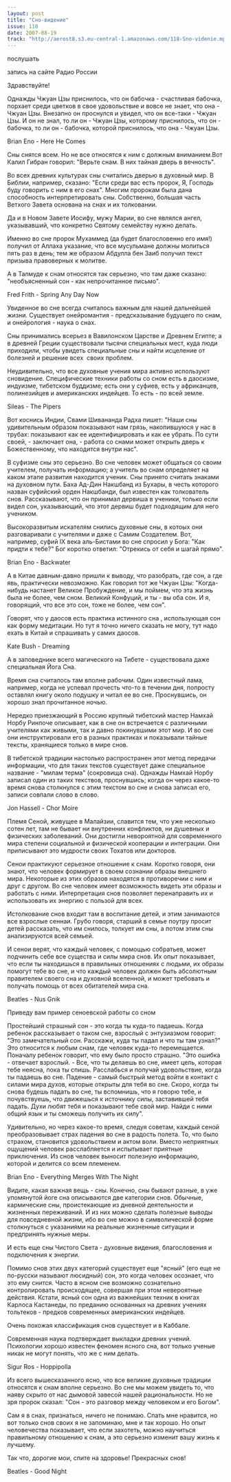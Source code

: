 ```yaml
---
layout: post
title: "Сно-видение"
issue: 118
date: 2007-08-19
track: "http://aerost8.s3.eu-central-1.amazonaws.com/118-Sno-videnie.mp3"
---
```


послушать

запись на сайте Радио России

Здравствуйте!

Однажды Чжуан Цзы приснилось, что он бабочка - счастливая бабочка, порхает среди цветков в свое удовольствие и вовсе не знает, что она - Чжуан Цзы. Внезапно он проснулся и увидел, что он все-таки - Чжуан Цзы. И он не знал, то ли он - Чжуан Цзы, которому приснилось, что он - бабочка, то ли он - бабочка, которой приснилось, что она - Чжуан Цзы.

Brian Eno - Here He Comes

Сны снятся всем. Но не все относятся к ним с должным вниманием.Вот Калил Гибран говорил: "Верьте снам. В них тайная дверь в вечность".

Во всех древних культурах сны считались дверью в духовный мир. В Библии, например, сказано: "Если среди вас есть пророк, Я, Господь буду говорить с ним в его снах". Многим пророкам была дана способность интерпретировать сны. Собственно, большая часть Ветхого Завета основана на снах и их толковании.

Да и в Новом Завете Иосифу, мужу Марии, во сне являлся ангел, указывавший, что конкретно Святому семейству нужно делать.

Именно во сне пророк Мухаммед (да будет благословенно его имя!) получил от Аллаха указание, что все мусульмане должны молиться пять раз в день; тем же образом Абдулла бен Заиб получил текст призыва правоверных к молитве.

А в Талмуде к снам относятся так серьезно, что там даже сказано: "необъясненный сон - как непрочитанное письмо".

Fred Frith - Spring Any Day Now

Увиденное во сне всегда считалось важным для нашей дальнейшей жизни. Существует онейромантия - предсказывание будущего по снам, и онейрология - наука о снах.

Сны принимались всерьез в Вавилонском Царстве и Древнем Египте; а в древней Греции существовали тысячи специальных мест, куда люди приходили, чтобы увидеть специальные сны и найти исцеление от болезней и решение всех  своих проблем.

Неудивительно, что все духовные учения мира активно используют сновидение. Специфические техники работы со сном есть в даосизме, индуизме, тибетском буддизме; есть они у суфиев, есть у африканцев, полинезийцев и американских индейцев. То есть - по всей земле.

Sileas - The Pipers

Вот коснись Индии, Свами Шивананда Радха пишет: "Наши сны удивительным образом показывают нам грязь, накопившуюся у нас в трубах: показывают как ее идентифицировать и как ее убрать. По сути своей, - заключает она, - работа со снами может открыть дверь к Божественному, что находится внутри нас".

В суфизме сны это серьезно. Во сне человек может общаться со своим учителем, получать информацию; а учитель во снам определяет на каком этапе развития находится ученик. Сны принято считать знаками на духовном пути. Баха Ад-Дин Накшбанд из Бухары, в честь которого назван суфийский орден Накшбанди, был известен как толкователь снов. Рассказывают, что он принимал дервиша в ученики, только если видел сон, указывающий, что этот дервиш будет подходящим для него учеником.

Высокоразвитым искателям снились духовные сны, в котоых они разговаривали с учителями и даже с Самим Создателем. Вот, например, суфий IX века аль-Бистами во сне спросил у Бога: "Как придти к тебе?" Бог коротко ответил: "Отрекись от себя и шагай прямо".

Brian Eno - Backwater

А в Китае давным-давно пришли к выводу, что разобрать, где сон, а где явь, практически невозможно. Как говорил тот же Чжуан Цзы: "Когда-нибудь настанет Великое Пробуждение, и мы поймем, что эта жизнь была не более, чем сном. Великий Конфуций, и ты - вы оба сон. И я, говорящий, что все это сон, тоже не более, чем сон".

Говорят, что у даосов есть практика истинного сна , использующая сон как форму медитации. Но тут я точно ничего сказать не могу, тут надо ехать в Китай и спрашивать у самих даосов.

Kate Bush - Dreaming

А в заповеднике всего магического на Тибете - существовала даже специальная Йога Сна.

Время сна считалось там вполне рабочим. Один известный лама, например, когда не успевал прочесть что-то в течении дня, попросту оставлял книгу около подушку и читал ее во сне. Проснувшись, он хорошо знал прочитанное ночью.

Нередко приезжающий в Россию крупный тибетский мастер Намхай Норбу Ринпоче описывает, как в сне он встречается с различными учителями как живыми, так и давно покинувшими этот мир. И во сне они инструктировали его в разных практиках и показывали тайные тексты, хранящиеся только в мире снов.

В тибетской традиции настолько распространен этот метод передачи информации, что для таких текстов существует даже специальное название - "милам терма" (сокровища сна). Однажды Намхай Норбу записал один из таких текствов, проснувшись; когда он через какое-то время снова столкнулся с этим текстом во сне и снова записал его, записи совпали слово в слово.

Jon Hassell - Chor Moire

Племя Сеной, живущее в Малайзии, славится тем, что уже несколько сотен лет, там не бывает ни внутренних конфликтов, ни душевных и физических заболеваний. Они достигли невороятной для современного мира степени социальной и физической кооперации и интеграции. Они приписывают это мудрости своих Тохатов или докторов.

Сенои практикуют серьезное отношение к снам. Коротко говоря, они знают, что человек формирует в своем сознании образы внешнего мира. Некоторые из этих образов находятся в противоречии с ним и друг с другом. Во сне человек имеет возможность видеть эти образы и работать с ними. Интерпретация снов позволяет перенаправить их и использовать их энергию с пользой для всех.

Истолкование снов входит там в воспитание детей, и этим занимаются все взрослые сеннаи. Грубо говоря, старший в семье поутру просит детей рассказать, что им снилось, толкует им сны, а потом этим сны анализируются всей семьей.

И сенои верят, что каждый человек, с помощью собратьев, может подчинить себе все существа и силы мира снов. Их опыт показывает, что если ты находишься в правильных отношениях с людьми, их образы помогут тебе во сне, и что каждый человек должен быть абсолютным правителем своего сна и духовной вселенной, и может требовать и получать помощь от всех обитателей мира сна.

Beatles - Nus Gnik

Приведу вам пример сеноевской работы со сном

Простейший страшный сон - это когда ты куда-то падаешь. Когда ребенок рассказывает о таком сне, взрослый с энтузиазмом говорит: "Это замечательный сон. Расскажи, куда ты падал и что ты там узнал?" Это относится к любым снам, где человек куда-то перемещается. Поначалу ребенок говорит, что ему было просто страшно. "Это ошибка - отвечает взрослый. - Все, что ты делаешь во сне, имеет цель, которая тебе неясна, пока ты спишь. Расслабься и получай удовольствие, когда ты падаешь во сне. Падение - самый быстрый метод войти в контакт с силами мира духов, которые открыты для тебя во сне. Скоро, когда ты снова будешь падать во сне, ты вспомнишь, что я говорю тебе, и почувствуешь, что движешься к источнику силы, заставившей тебя падать. Духи любят тебя и показывают тебе свой мир. Найди с ними общий язык и ты сможешь получить их силу".

Удивительно, но через какое-то время, следуя советам, каждый сеной преобразовывает страх падения во сне в радость полета. То, что было страхом, становится удовольствием и актом воли. Вместо неприятных ощущений человек расслабляется и испытывает приятные приключения. Из снов человек выносит полезную информацию, которой и делится со всем племенем.

Brian Eno - Everything Merges With The Night

Видите, какая важная вещь - сны. Конечно, сны бывают разные, в уже упомянутой йоге сна описываются две категории снов. Обычные, кармические сны, проистекающие из дневной деятельности и жизненных переживаний. И из них можно сделать полезные выводы для повседневной жизни, ибо во сне можно в символической форме столкнуться с указаниями на реальные жизненные ситуации и предпринять нужные меры.

И есть еще сны Чистого Света - духовные видения, благословения и подключения к энергии.

Помимо снов этих двух категорий существует еще "ясный" (его еще не по-русски называют люсидный) сон, это когда человек осознает, что это ему снится. Часто в ясном сне возможно сознательно контролировать происходящее, совершая при этом невероятные действия. Кстати, ясный сон одна из важнейших техник в книгах Карлоса Кастанеды, по преданию основанных на древних учениях тольтеков - предков современных американских индейцев.

Очень похожая классификация снов существует и в Каббале.

Современная наука подтверждает выкладки древних учений. Психологии хорошо известен феномен ясного сна, вот только ученые никак не могут понять, что же с ним делать.

Sigur Ros - Hoppipolla

Из всего вышесказанного ясно, что все великие духовные традиции относятся к снам вполне серьезно. Во сне мы можем увидеть то, что наяву скрыто от нас дымовой завесой нашей рациональности. Но не зря пророк сказал: "Сон - это разговор между человеком и его Богом".

Сам я в снах, признаться, ничего не понимаю. Спать мне нравится, но вот только снов своих я не запоминаю, мне и так хорошо. Но опыт человечества показывает, что если захотеть, можно научиться правильному отношению к снам, а это серьезно изменит вашу жизнь к лучшему.

Так что, дорогие мои, спите на здоровье! Прекрасных снов!

Beatles - Good Night
